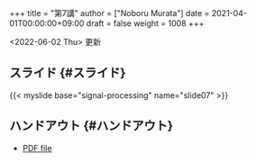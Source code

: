 +++
title = "第7講"
author = ["Noboru Murata"]
date = 2021-04-01T00:00:00+09:00
draft = false
weight = 1008
+++

<span class="timestamp-wrapper"><span class="timestamp">&lt;2022-06-02 Thu&gt; </span></span> 更新


## スライド {#スライド}

{{< myslide base="signal-processing" name="slide07" >}}


## ハンドアウト {#ハンドアウト}

-   [PDF file](https://noboru-murata.github.io/signal-processing/pdfs/slide07.pdf)